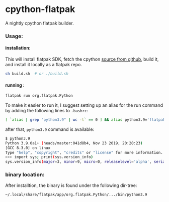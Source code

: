 # cpython-flatpak

A nightly cpython flatpak builder.

### Usage:

#### installation:

This will install flatpak SDK, fetch the cpython [source from github](https://github.com/python/cpython), build it, and install it locally as a flatpak repo.

```bash
sh build.sh  # or ./build.sh
```

#### running :

```bash
flatpak run org.flatpak.Python
```

To make it easier to run it, I suggest setting up an alias for the run command
by adding the following lines to `.bashrc`:

```bash
[ `alias | grep "python3.9" | wc -l` == 0 ] && alias python3.9='flatpak run org.flatpak.Python'
```

after that, `python3.9` command is available:

```bash
$ python3.9
Python 3.9.0a1+ (heads/master:041d8b4, Nov 23 2019, 20:20:23)
[GCC 8.3.0] on linux
Type "help", "copyright", "credits" or "license" for more information.
>>> import sys; print(sys.version_info)
sys.version_info(major=3, minor=9, micro=0, releaselevel='alpha', serial=1)
```

### binary location:

After installtion, the binary is found under the following dir-tree:

```bash
~/.local/share/flatpak/app/org.flatpak.Python/.../bin/python3.9
```
